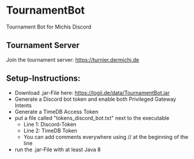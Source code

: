 # TournamentBot

Tournament Bot for Michis Discord


## Tournament Server

Join the tournament server: https://turnier.dermichi.de


## Setup-Instructions:
- Download .jar-File here: https://logii.de/data/TournamentBot.jar
- Generate a Discord bot token and enable both Privileged Gateway Intents
- Generate a TimeDB Access Token
- put a file called "tokens_discord_bot.txt" next to the executable
  - Line 1: Discord-Token
  - Line 2: TimeDB Token
  - You can add comments everywhere using // at the beginning of the line
- run the .jar-File with at least Java 8 
